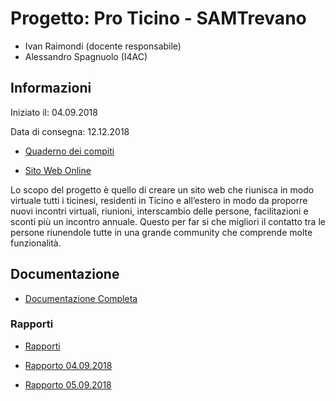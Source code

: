 # Progetto: Pro Ticino - SAMTrevano

- Ivan Raimondi (docente responsabile)
- Alessandro Spagnuolo (I4AC)

## Informazioni
Iniziato il: 04.09.2018

Data di consegna: 12.12.2018

- [Quaderno dei compiti](Documentazione/qdc_Pro_Ticino.pdf)

- [Sito Web Online](http://samtinfo.ch/gestaff/)

Lo scopo del progetto è quello di creare un sito web che riunisca in modo virtuale tutti i ticinesi, residenti in Ticino e all’estero in modo da proporre nuovi incontri virtuali, riunioni, interscambio delle persone, facilitazioni e sconti più un incontro annuale. Questo per far si che migliori il contatto tra le persone riunendole tutte in una grande community che comprende molte funzionalità.
  
## Documentazione
- [Documentazione Completa](Documentazione/Documentazione_Pro_Ticino_Alessandro_Spagnuolo.docx)

### Rapporti
- [Rapporti](Documentazione/Rapporti/)

- [Rapporto 04.09.2018](Documentazione/Rapporti/Rapporto_1_Pro_Ticino_Alessandro_Spagnuolo_2018_09_04.docx)
- [Rapporto 05.09.2018](Documentazione/Rapporti/Rapporto_2_Pro_Ticino_Alessandro_Spagnuolo_2018_09_05.docx)


